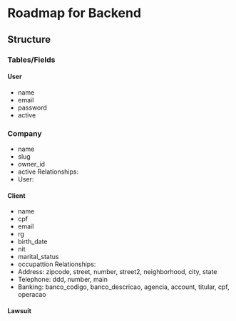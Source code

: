 # Roadmap for Backend

## Structure
### Tables/Fields

#### User
- name
- email
- password
- active

### Company
- name
- slug
- owner_id
- active
Relationships:
- User:

#### Client
- name
- cpf
- email
- rg
- birth_date
- nit
- marital_status
- occupattion
Relationships:
- Address: zipcode, street, number, street2, neighborhood, city, state
- Telephone: ddd, number, main
- Banking: banco_codigo, banco_descricao, agencia, account, titular, cpf, operacao

#### Lawsuit
